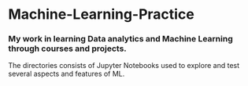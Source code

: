 # Machine-Learning-Practice
### My work in learning Data analytics and Machine Learning through courses and projects.

The directories consists of Jupyter Notebooks used to explore and test several aspects and features of ML.
